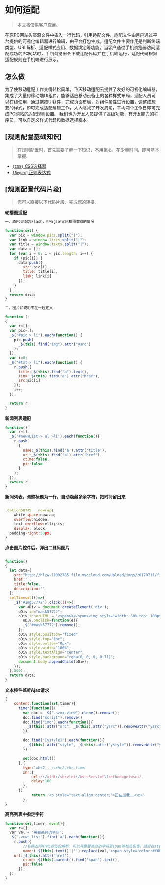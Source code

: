 # 如何适配
> 本文档仅供客户查阅。

在原PC网站头部源文件中插入一行代码，引用适配文件，适配文件由用户通过平台提供的可视化编辑器进行编辑，由平台打包生成，适配文件主要作用是判断终端类型、URL解析、适配样式应用、数据绑定等功能。当客户通过手机浏览器访问适配成功的PC网站时，手机浏览器会下载适配代码并在手机端运行，适配代码根据适配规则在手机端进行展示。

## 怎么做
为了使移动适配工作变得轻松简单，飞天移动适配云提供了友好的可视化编辑器，集成了大量的移动端UI组件，能够适应移动设备上的各种样式布局，适配人员可以在线使用，通过拖拽UI组件，完成页面布局，对组件属性进行设置，调整成想要的样式，即可完成适配编辑工作，大大缩减了开发周期，平均两个工作日即可完成PC网站的适配规则设置。
我们也为开发人员提供了高级功能，有开发能力的程序员，可以自定义样式代码和数据选择脚本。


## [规则配置基础知识]

> 在规则配置时，首先需要了解一下知识，不用担心，花少量时间，即可基本掌握.

* [`[CSS]` CSS选择器](http://www.w3school.com.cn/cssref/css_selectors.asp)
* [`[Regex]` 正则表达式](/regex.md)


## [规则配置代码片段]
> 您可以直接以下代码片段，完成您的转换.

**轮播图适配**
```javascript
一、原PC网站为Flash，但有js定义轮播图数组的情况

function(set) {
  var pic = window.pics.split("|");
  var link = window.links.split("|");
  var title = window.texts.split("|");
  var data = [];
  for (var i = 0; i < pic.length; i++) {
    if (pic[i]) {
      data.push({
        src: pic[i],
        title: title[i],
        link: link[i]
      });
    }
  }
  return data;
}

二、图片和说明不在一起定义

function ()
{
  var r=[];
  var pic=[];
  _$("#pic > li").each(function() {
    pic.push(
      _$(this).find("img").attr("ysrc")
    );
  });
  var i=0;
  _$("#txt > li").each(function() {
    r.push({
      title:_$(this).find("a").text(),
      link:_$(this).find("a").attr("href"),
      src:pic[i]
    });
    i++;
  });
  
  return r;
}
```

**新闻列表适配**
```javascript
function(){
  var r=[];
  _$('#newsList > ul >li').each(function(){
    r.push(
      {
        name:_$(this).find('a').attr('title'),
        url:_$(this).find('a').attr('href'),
        ctime:false,
        pic:false
      }
    );
  });
  return r;
}
```

**新闻列表，调整标题为一行，自动隐藏多余字符，把时间留出来**
```javascript

.Catlog58705  .nowrap{
	white-space:nowrap; 
	overflow:hidden; 
	text-overflow:ellipsis;
	display: block;
  padding-right:50px;
}
```

**点击图片控件后，弹出二维码图片**
```javascript

function()
{
  let data={
    src:"http://hlzw-10002785.file.myqcloud.com/Upload/imgs/20170711/file_5964998eded45.png",
    href:'',
    title:false,
    description:'',
  };
  setTimeout(()=>{
    _$('#Img57772').click(()=>{
      var oDiv = document.createElement('div');
      oDiv.id="mask57772";
      oDiv.innerHTML = '<span>X</span><img style="width: 50%;top: 100px;position: relative;display: block;margin: auto;" src="http://www.gzgov.gov.cn/images/E01201E6-6A96-409A-99D0-35520E0C4B35.png"/>';
     	oDiv.onclick=function(e){
      	_$('#mask57772').remove();
      };
      oDiv.style.position="fixed"
      oDiv.style.top="0px";
      oDiv.style.bottom="0px";
      oDiv.style.width="100%";
      oDiv.style.textAlign="center";
      oDiv.style.background="rgba(0, 0, 0, 0.71)";
      document.body.appendChild(oDiv);
    });
  },500);
  return data;
}
```



**文本控件监听Ajax请求**
```javascript
{
    content:function(set,timer){
      timer(function(){
        var doc = _$(".szxx-view").clone().remove();
        doc.find("script").remove()
        doc.find("img").each(function(){
          _$(this).attr("src", _$(this).attr("ysrc")).removeAttr("ysrc")
        });
        
        doc.find("[ystyle]").each(function(){
          _$(this).attr("style", _$(this).attr("ystyle")).removeAttr("ystyle")
        });
        
        set(doc.html())
      },{
        type:'xhr2', //xhr2,xhr,timer
        xhr:{
      		url:/\/xfdt\/servlet\/WstsServlet\?method=getwscx/,
        	delay:100
      	},
      })
			return '<p style="text-align:center;">正在加载……</p>'
		},
}

```

**高亮列表中指定字符**
```javascript
function(set,timer, event){
  var r=[];
  var val = '需要高亮的字符';
  _$('.zcwj_list').find('a').each(function(){
    r.push({
    	//名称支持HTML标签的解析，可以将需要高亮的字符用span等标签包裹，然后在style属性中加上高亮的颜色或其他样式即可。
        name:(_$(this).text()||'').replace(val,'<span style="color:#f00">'+val+'</span>'),
	url:_$(this).attr('href'),
        ctime:_$(this).parent().find('span').text(),
        pic:false
      });
  });
}
```
